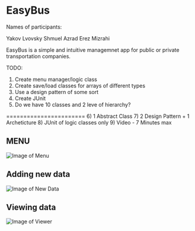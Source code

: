 # EasyBus

Names of participants:

Yakov Lvovsky
Shmuel Azrad
Erez Mizrahi

EasyBus is a simple and intuitive managemnet app for public or private transportation companies.

TODO:
1) Create menu manager/logic class
2) Create save/load classes for arrays of different types
3) Use a design pattern of some sort
4) Create JUnit
5) Do we have 10 classes and 2 leve of hierarchy?

=======================
6) 1 Abstract Class
7) 2 Design Pattern + 1 Archeticture
8) JUnit of logic classes only
9) Video - 7 Minutes max

## MENU

![Image of Menu](https://cdn.discordapp.com/attachments/693057066582933579/729039336993062922/unknown.png)

## Adding new data

![Image of New Data](https://cdn.discordapp.com/attachments/693057066582933579/729039495923761223/unknown.png)

## Viewing data

![Image of Viewer](https://cdn.discordapp.com/attachments/693057066582933579/729039575779115089/unknown.png)
